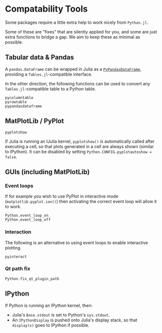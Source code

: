 # Compatability Tools

Some packages require a little extra help to work nicely from `Python.jl`.

Some of these are "fixes" that are silently applied for you, and some are just extra functions to bridge a gap. We aim to keep these as minimal as possible.

## Tabular data & Pandas

A `pandas.DataFrame` can be wrapped in Julia as a [`PyPandasDataFrame`](@ref), providing a `Tables.jl`-compatible interface.

In the other direction, the following functions can be used to convert any `Tables.jl`-compatible table to a Python table.

```@docs
pycolumntable
pyrowtable
pypandasdataframe
```

## MatPlotLib / PyPlot

```@docs
pyplotshow
```

If Julia is running an IJulia kernel, `pyplotshow()` is automatically called after executing a cell, so that plots generated in a cell are always shown (similar to IPython). It can be disabled by setting `Python.CONFIG.pyplotautoshow = false`.

## GUIs (including MatPlotLib)

### Event loops

If for example you wish to use PyPlot in interactive mode (`matplotlib.pyplot.ion()`) then activating the correct event loop will allow it to work.

```@docs
Python.event_loop_on
Python.event_loop_off
```

### Interaction

The following is an alternative to using event loops to enable interactive plotting.

```@docs
pyinteract
```

### Qt path fix

```@docs
Python.fix_qt_plugin_path
```

## IPython

If Python is running an IPython kernel, then:
- Julia's `Base.stdout` is set to Python's `sys.stdout`.
- An `IPythonDisplay` is pushed onto Julia's display stack, so that `display(x)` goes to IPython if possible.
